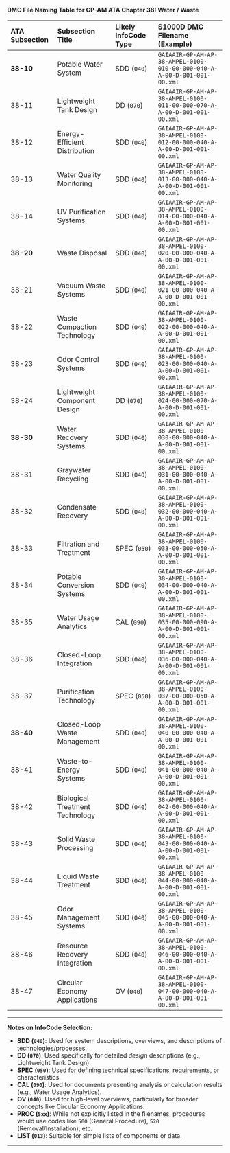 **DMC File Naming Table for GP-AM ATA Chapter 38: Water / Waste**

| ATA Subsection | Subsection Title                       | Likely InfoCode Type | S1000D DMC Filename (Example)                                       |
| :------------- | :------------------------------------- | :------------------- | :------------------------------------------------------------------ |
| **38-10**      | Potable Water System                   | SDD (`040`)          | `GAIAAIR-GP-AM-AP-38-AMPEL-0100-010-00-000-040-A-A-00-D-001-001-00.xml` |
| 38-11          | Lightweight Tank Design                | DD (`070`)           | `GAIAAIR-GP-AM-AP-38-AMPEL-0100-011-00-000-070-A-A-00-D-001-001-00.xml` |
| 38-12          | Energy-Efficient Distribution          | SDD (`040`)          | `GAIAAIR-GP-AM-AP-38-AMPEL-0100-012-00-000-040-A-A-00-D-001-001-00.xml` |
| 38-13          | Water Quality Monitoring               | SDD (`040`)          | `GAIAAIR-GP-AM-AP-38-AMPEL-0100-013-00-000-040-A-A-00-D-001-001-00.xml` |
| 38-14          | UV Purification Systems                | SDD (`040`)          | `GAIAAIR-GP-AM-AP-38-AMPEL-0100-014-00-000-040-A-A-00-D-001-001-00.xml` |
| **38-20**      | Waste Disposal                         | SDD (`040`)          | `GAIAAIR-GP-AM-AP-38-AMPEL-0100-020-00-000-040-A-A-00-D-001-001-00.xml` |
| 38-21          | Vacuum Waste Systems                   | SDD (`040`)          | `GAIAAIR-GP-AM-AP-38-AMPEL-0100-021-00-000-040-A-A-00-D-001-001-00.xml` |
| 38-22          | Waste Compaction Technology            | SDD (`040`)          | `GAIAAIR-GP-AM-AP-38-AMPEL-0100-022-00-000-040-A-A-00-D-001-001-00.xml` |
| 38-23          | Odor Control Systems                   | SDD (`040`)          | `GAIAAIR-GP-AM-AP-38-AMPEL-0100-023-00-000-040-A-A-00-D-001-001-00.xml` |
| 38-24          | Lightweight Component Design           | DD (`070`)           | `GAIAAIR-GP-AM-AP-38-AMPEL-0100-024-00-000-070-A-A-00-D-001-001-00.xml` |
| **38-30**      | Water Recovery Systems                 | SDD (`040`)          | `GAIAAIR-GP-AM-AP-38-AMPEL-0100-030-00-000-040-A-A-00-D-001-001-00.xml` |
| 38-31          | Graywater Recycling                    | SDD (`040`)          | `GAIAAIR-GP-AM-AP-38-AMPEL-0100-031-00-000-040-A-A-00-D-001-001-00.xml` |
| 38-32          | Condensate Recovery                    | SDD (`040`)          | `GAIAAIR-GP-AM-AP-38-AMPEL-0100-032-00-000-040-A-A-00-D-001-001-00.xml` |
| 38-33          | Filtration and Treatment               | SPEC (`050`)         | `GAIAAIR-GP-AM-AP-38-AMPEL-0100-033-00-000-050-A-A-00-D-001-001-00.xml` |
| 38-34          | Potable Conversion Systems             | SDD (`040`)          | `GAIAAIR-GP-AM-AP-38-AMPEL-0100-034-00-000-040-A-A-00-D-001-001-00.xml` |
| 38-35          | Water Usage Analytics                  | CAL (`090`)          | `GAIAAIR-GP-AM-AP-38-AMPEL-0100-035-00-000-090-A-A-00-D-001-001-00.xml` |
| 38-36          | Closed-Loop Integration                | SDD (`040`)          | `GAIAAIR-GP-AM-AP-38-AMPEL-0100-036-00-000-040-A-A-00-D-001-001-00.xml` |
| 38-37          | Purification Technology                | SPEC (`050`)         | `GAIAAIR-GP-AM-AP-38-AMPEL-0100-037-00-000-050-A-A-00-D-001-001-00.xml` |
| **38-40**      | Closed-Loop Waste Management           | SDD (`040`)          | `GAIAAIR-GP-AM-AP-38-AMPEL-0100-040-00-000-040-A-A-00-D-001-001-00.xml` |
| 38-41          | Waste-to-Energy Systems                | SDD (`040`)          | `GAIAAIR-GP-AM-AP-38-AMPEL-0100-041-00-000-040-A-A-00-D-001-001-00.xml` |
| 38-42          | Biological Treatment Technology        | SDD (`040`)          | `GAIAAIR-GP-AM-AP-38-AMPEL-0100-042-00-000-040-A-A-00-D-001-001-00.xml` |
| 38-43          | Solid Waste Processing                 | SDD (`040`)          | `GAIAAIR-GP-AM-AP-38-AMPEL-0100-043-00-000-040-A-A-00-D-001-001-00.xml` |
| 38-44          | Liquid Waste Treatment                 | SDD (`040`)          | `GAIAAIR-GP-AM-AP-38-AMPEL-0100-044-00-000-040-A-A-00-D-001-001-00.xml` |
| 38-45          | Odor Management Systems                | SDD (`040`)          | `GAIAAIR-GP-AM-AP-38-AMPEL-0100-045-00-000-040-A-A-00-D-001-001-00.xml` |
| 38-46          | Resource Recovery Integration          | SDD (`040`)          | `GAIAAIR-GP-AM-AP-38-AMPEL-0100-046-00-000-040-A-A-00-D-001-001-00.xml` |
| 38-47          | Circular Economy Applications          | OV (`040`)           | `GAIAAIR-GP-AM-AP-38-AMPEL-0100-047-00-000-040-A-A-00-D-001-001-00.xml` |

---

**Notes on InfoCode Selection:**

*   **SDD (`040`)**: Used for system descriptions, overviews, and descriptions of technologies/processes.
*   **DD (`070`)**: Used specifically for detailed *design* descriptions (e.g., Lightweight Tank Design).
*   **SPEC (`050`)**: Used for defining technical specifications, requirements, or characteristics.
*   **CAL (`090`)**: Used for documents presenting analysis or calculation results (e.g., Water Usage Analytics).
*   **OV (`040`)**: Used for high-level overviews, particularly for broader concepts like Circular Economy Applications.
*   **PROC (`5xx`)**: While not explicitly listed in the filenames, procedures would use codes like `500` (General Procedure), `520` (Removal/Installation), etc.
*   **LIST (`013`)**: Suitable for simple lists of components or data.

---
